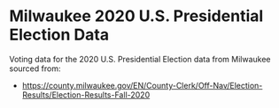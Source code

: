 # Milwaukee 2020 U.S. Presidential Election Data

Voting data for the 2020 U.S. Presidential Election data from Milwaukee sourced from:
 * https://county.milwaukee.gov/EN/County-Clerk/Off-Nav/Election-Results/Election-Results-Fall-2020

